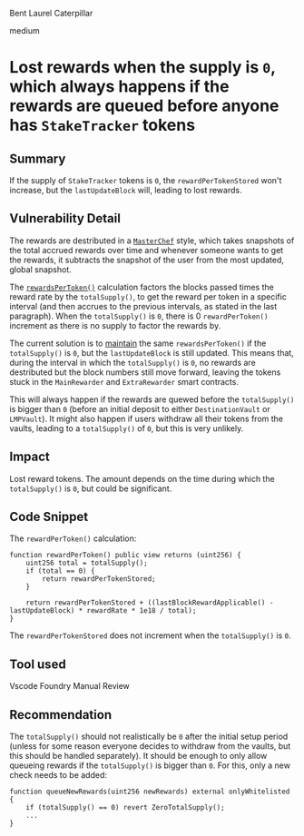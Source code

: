 Bent Laurel Caterpillar

medium

# Lost rewards when the supply is `0`, which always happens if the rewards are queued before anyone has `StakeTracker` tokens
## Summary
If the supply of `StakeTracker` tokens is `0`, the `rewardPerTokenStored` won't increase, but the `lastUpdateBlock` will, leading to lost rewards. 

## Vulnerability Detail
The rewards are destributed in a [`MasterChef`](https://medium.com/coinmonks/analysis-of-the-billion-dollar-algorithm-sushiswaps-masterchef-smart-contract-81bb4e479eb6) style, which takes snapshots of the total accrued rewards over time and whenever someone wants to get the rewards, it subtracts the snapshot of the user from the most updated, global snapshot. 

The [`rewardsPerToken()`](https://github.com/sherlock-audit/2023-06-tokemak/blob/main/v2-core-audit-2023-07-14/src/rewarders/AbstractRewarder.sol#L180) calculation factors the blocks passed times the reward rate by the `totalSupply()`, to get the reward per token in a specific interval (and then accrues to the previous intervals, as stated in the last paragraph). When the `totalSupply()` is `0`, there is 0 `rewardPerToken()` increment as there is no supply to factor the rewards by.

The current solution is to [maintain](https://github.com/sherlock-audit/2023-06-tokemak/blob/main/v2-core-audit-2023-07-14/src/rewarders/AbstractRewarder.sol#L176-L178) the same `rewardsPerToken()` if the `totalSupply()` is `0`, but the `lastUpdateBlock` is still updated. This means that, during the interval in which the `totalSupply()` is `0`, no rewards are destributed but the block numbers still move forward, leaving the tokens stuck in the `MainRewarder` and `ExtraRewarder` smart contracts.

This will always happen if the rewards are quewed before the `totalSupply()` is bigger than `0` (before an initial deposit to either `DestinationVault` or `LMPVault`). It might also happen if users withdraw all their tokens from the vaults, leading to a `totalSupply()` of `0`, but this is very unlikely.

## Impact
Lost reward tokens. The amount depends on the time during which the `totalSupply()` is `0`, but could be significant.

## Code Snippet
The `rewardPerToken()` calculation:
```solidity
function rewardPerToken() public view returns (uint256) {
    uint256 total = totalSupply();
    if (total == 0) {
        return rewardPerTokenStored;
    }

    return rewardPerTokenStored + ((lastBlockRewardApplicable() - lastUpdateBlock) * rewardRate * 1e18 / total);
}
```
The `rewardPerTokenStored` does not increment when the `totalSupply()` is `0`.

## Tool used
Vscode
Foundry
Manual Review

## Recommendation
The `totalSupply()` should not realistically be `0` after the initial setup period (unless for some reason everyone decides to withdraw from the vaults, but this should be handled separately). It should be enough to only allow queueing rewards if the `totalSupply()` is bigger than `0`. For this, only a new check needs to be added:
```solidity
function queueNewRewards(uint256 newRewards) external onlyWhitelisted {
    if (totalSupply() == 0) revert ZeroTotalSupply();
    ...
}
```